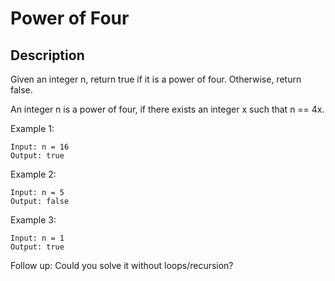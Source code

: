 # Power of Four
## Description

Given an integer n, return true if it is a power of four. Otherwise, return false.

An integer n is a power of four, if there exists an integer x such that n == 4x.
 
Example 1:

```
Input: n = 16
Output: true
```
 
Example 2:

```
Input: n = 5
Output: false
```
 
Example 3:

```
Input: n = 1
Output: true
```

Follow up: Could you solve it without loops/recursion?
